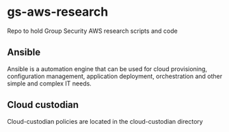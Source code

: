 # gs-aws-research
Repo to hold Group Security AWS research scripts and code

## Ansible
Ansible is a automation engine that can be used for cloud provisioning, configuration management, application deployment, orchestration and other simple and complex IT needs.

## Cloud custodian
Cloud-custodian policies are located in the cloud-custodian directory


